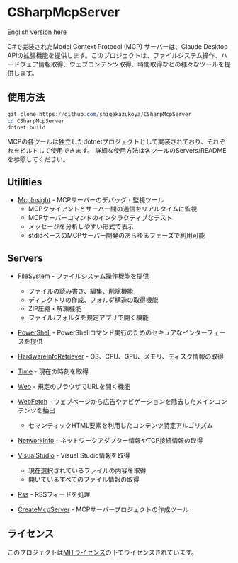 ﻿# CSharpMcpServer

[English version here](README.md)

C#で実装されたModel Context Protocol (MCP) サーバーは、Claude Desktop APIの拡張機能を提供します。このプロジェクトは、ファイルシステム操作、ハードウェア情報取得、ウェブコンテンツ取得、時間取得などの様々なツールを提供します。

## 使用方法

```Powershell
git clone https://github.com/shigekazukoya/CSharpMcpServer
cd CSharpMcpServer
dotnet build
```

MCPの各ツールは独立したdotnetプロジェクトとして実装されており、それぞれをビルドして使用できます。
詳細な使用方法は各ツールのServers/READMEを参照してください。

## Utilities

- [McpInsight](McpInsight/README.ja.md) - MCPサーバーのデバッグ・監視ツール
  - MCPクライアントとサーバー間の通信をリアルタイムに監視
  - MCPサーバーコマンドのインタラクティブなテスト
  - メッセージを分析しやすい形式で表示
  - stdioベースのMCPサーバー開発のあらゆるフェーズで利用可能

## Servers

- [FileSystem](Servers/FileSystem/README.ja.md) - ファイルシステム操作機能を提供
  - ファイルの読み書き、編集、削除機能
  - ディレクトリの作成、フォルダ構造の取得機能
  - ZIP圧縮・解凍機能
  - ファイル/フォルダを規定アプリで開く機能

- [PowerShell](Servers/PowerShell/README.ja.md) - PowerShellコマンド実行のためのセキュアなインターフェースを提供

- [HardwareInfoRetriever](Servers/HardwareInfoRetriever/README.ja.md) - OS、CPU、GPU、メモリ、ディスク情報の取得

- [Time](Servers/Time/README.ja.md) - 現在の時刻を取得

- [Web](Servers/Web/README.ja.md) - 規定のブラウザでURLを開く機能

- [WebFetch](Servers/WebFetch/README.ja.md) - ウェブページから広告やナビゲーションを除去したメインコンテンツを抽出
  - セマンティックHTML要素を利用したコンテンツ特定アルゴリズム

- [NetworkInfo](Servers/NetworkInfo/README.ja.md) - ネットワークアダプター情報やTCP接続情報の取得

- [VisualStudio](Servers/VisualStudio/README.ja.md) - Visual Studio情報を取得
  - 現在選択されているファイルの内容を取得
  - 開いているすべてのファイル情報の取得

- [Rss](Servers/Rss/README.ja.md) - RSSフィードを処理

- [CreateMcpServer](Servers/CreateMcpServer/README.ja.md) - MCPサーバープロジェクトの作成ツール


## ライセンス
このプロジェクトは[MITライセンス](LICENSE.txt)の下でライセンスされています。